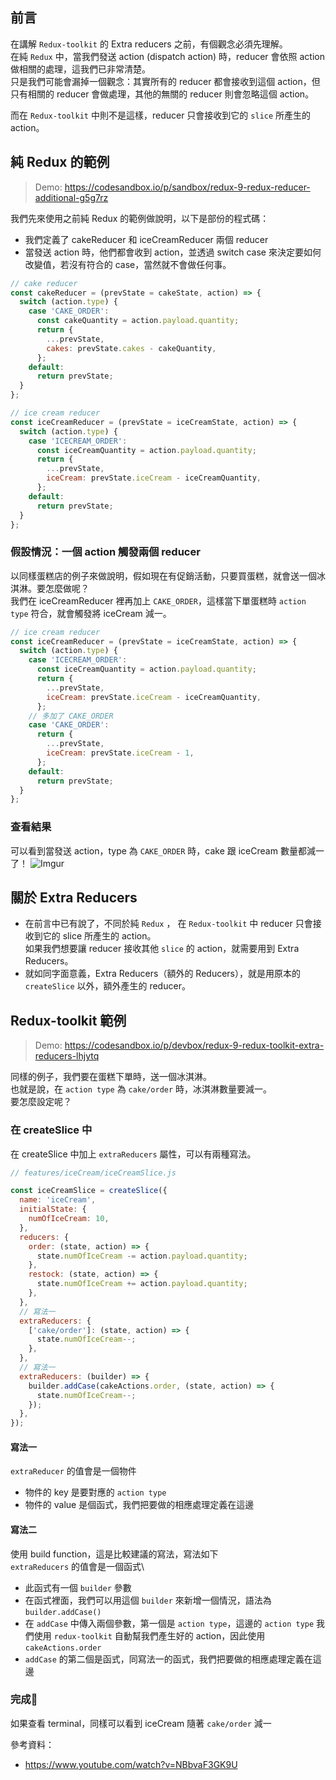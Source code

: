 ## 前言

在講解 `Redux-toolkit` 的 Extra reducers 之前，有個觀念必須先理解。\
在純 `Redux` 中，當我們發送 action (dispatch action) 時，reducer 會依照 action 做相關的處理，這我們已非常清楚。\
只是我們可能會漏掉一個觀念：其實所有的 reducer 都會接收到這個 action，但只有相關的 reducer 會做處理，其他的無關的 reducer 則會忽略這個 action。

而在 `Redux-toolkit` 中則不是這樣，reducer 只會接收到它的 `slice` 所產生的 action。

## 純 Redux 的範例

> Demo: https://codesandbox.io/p/sandbox/redux-9-redux-reducer-additional-g5g7rz

我們先來使用之前純 Redux 的範例做說明，以下是部份的程式碼：

- 我們定義了 cakeReducer 和 iceCreamReducer 兩個 reducer
- 當發送 action 時，他們都會收到 action，並透過 switch case 來決定要如何改變值，若沒有符合的 case，當然就不會做任何事。

```javascript
// cake reducer
const cakeReducer = (prevState = cakeState, action) => {
  switch (action.type) {
    case 'CAKE_ORDER':
      const cakeQuantity = action.payload.quantity;
      return {
        ...prevState,
        cakes: prevState.cakes - cakeQuantity,
      };
    default:
      return prevState;
  }
};

// ice cream reducer
const iceCreamReducer = (prevState = iceCreamState, action) => {
  switch (action.type) {
    case 'ICECREAM_ORDER':
      const iceCreamQuantity = action.payload.quantity;
      return {
        ...prevState,
        iceCream: prevState.iceCream - iceCreamQuantity,
      };
    default:
      return prevState;
  }
};
```

### 假設情況：一個 action 觸發兩個 reducer

以同樣蛋糕店的例子來做說明，假如現在有促銷活動，只要買蛋糕，就會送一個冰淇淋。要怎麼做呢？\
我們在 iceCreamReducer 裡再加上 `CAKE_ORDER`，這樣當下單蛋糕時 `action type` 符合，就會觸發將 iceCream 減一。

```javascript
// ice cream reducer
const iceCreamReducer = (prevState = iceCreamState, action) => {
  switch (action.type) {
    case 'ICECREAM_ORDER':
      const iceCreamQuantity = action.payload.quantity;
      return {
        ...prevState,
        iceCream: prevState.iceCream - iceCreamQuantity,
      };
    // 多加了 CAKE_ORDER
    case 'CAKE_ORDER':
      return {
        ...prevState,
        iceCream: prevState.iceCream - 1,
      };
    default:
      return prevState;
  }
};
```

### 查看結果

可以看到當發送 action，type 為 `CAKE_ORDER` 時，cake 跟 iceCream 數量都減一了！
![Imgur](https://i.imgur.com/EJ98cPp.png)

## 關於 Extra Reducers

- 在前言中已有說了，不同於純 `Redux` ， 在 `Redux-toolkit` 中 reducer 只會接收到它的 slice 所產生的 action。\
  如果我們想要讓 reducer 接收其他 `slice` 的 action，就需要用到 Extra Reducers。
- 就如同字面意義，Extra Reducers（額外的 Reducers），就是用原本的 `createSlice` 以外，額外產生的 reducer。

## Redux-toolkit 範例

> Demo: https://codesandbox.io/p/devbox/redux-9-redux-toolkit-extra-reducers-lhjytq

同樣的例子，我們要在蛋糕下單時，送一個冰淇淋。\
也就是說，在 `action type` 為 `cake/order` 時，冰淇淋數量要減一。\
要怎麼設定呢？

### 在 createSlice 中

在 createSlice 中加上 `extraReducers` 屬性，可以有兩種寫法。

```javascript
// features/iceCream/iceCreamSlice.js

const iceCreamSlice = createSlice({
  name: 'iceCream',
  initialState: {
    numOfIceCream: 10,
  },
  reducers: {
    order: (state, action) => {
      state.numOfIceCream -= action.payload.quantity;
    },
    restock: (state, action) => {
      state.numOfIceCream += action.payload.quantity;
    },
  },
  // 寫法一
  extraReducers: {
    ['cake/order']: (state, action) => {
      state.numOfIceCream--;
    },
  },
  // 寫法一
  extraReducers: (builder) => {
    builder.addCase(cakeActions.order, (state, action) => {
      state.numOfIceCream--;
    });
  },
});
```

#### 寫法一

`extraReducer` 的值會是一個物件

- 物件的 key 是要對應的 `action type`
- 物件的 value 是個函式，我們把要做的相應處理定義在這邊

#### 寫法二

使用 build function，這是比較建議的寫法，寫法如下\
`extraReducers` 的值會是一個函式\

- 此函式有一個 `builder` 參數
- 在函式裡面，我們可以用這個 `builder` 來新增一個情況，語法為 `builder.addCase()`
- 在 `addCase` 中傳入兩個參數，第一個是 `action type`，這邊的 `action type` 我們使用 `redux-toolkit` 自動幫我們產生好的 action，因此使用 `cakeActions.order`
- `addCase` 的第二個是函式，同寫法一的函式，我們把要做的相應處理定義在這邊

### 完成🎉

如果查看 terminal，同樣可以看到 iceCream 隨著 `cake/order` 減一

參考資料：

- https://www.youtube.com/watch?v=NBbvaF3GK9U
